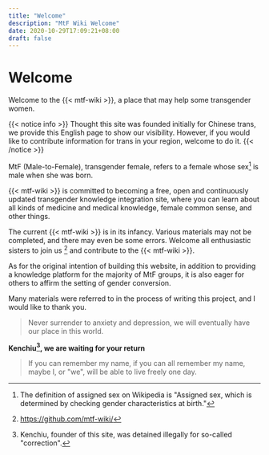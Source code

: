 ```yaml
---
title: "Welcome"
description: "MtF Wiki Welcome"
date: 2020-10-29T17:09:21+08:00
draft: false
---
```


# Welcome

Welcome to the {{< mtf-wiki >}}, a place that may help some transgender women.

{{< notice info >}}
Thought this site was founded initially for Chinese trans, we provide this English page to show our visibility. However, if you would like to contribute information for trans in your region, welcome to do it.
{{< /notice >}}

MtF (Male-to-Female), transgender female, refers to a female whose sex[^1] is male when she was born.

{{< mtf-wiki >}} is committed to becoming a free, open and continuously updated transgender knowledge integration site, where you can learn about all kinds of medicine and medical knowledge, female common sense, and other things.

The current {{< mtf-wiki >}} is in its infancy. Various materials may not be completed, and there may even be some errors. Welcome all enthusiastic sisters to join us [^2] and contribute to the {{< mtf-wiki >}}.

As for the original intention of building this website, in addition to providing a knowledge platform for the majority of MtF groups, it is also eager for others to affirm the setting of gender conversion.

Many materials were referred to in the process of writing this project, and I would like to thank you.

> Never surrender to anxiety and depression, we will eventually have our place in this world.

**Kenchiu[^k], we are waiting for your return**

> If you can remember my name, if you can all remember my name, maybe I, or "we", will be able to live freely one day.

[^1]: The definition of assigned sex on Wikipedia is "Assigned sex, which is determined by checking gender characteristics at birth."

[^2]: https://github.com/mtf-wiki/

[^k]: Kenchiu, founder of this site, was detained illegally for so-called "correction".